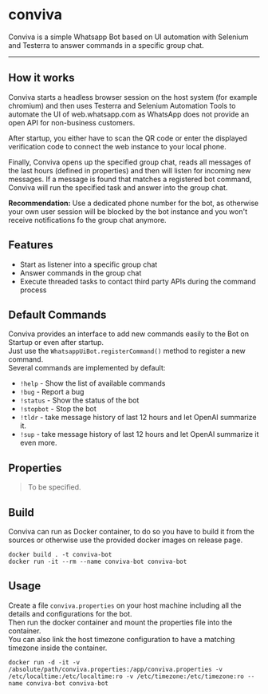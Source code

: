 # conviva

Conviva is a simple Whatsapp Bot based on UI automation with Selenium and Testerra to answer commands in a specific
group chat.

--- 

## How it works

Conviva starts a headless browser session on the host system (for example chromium) and then uses Testerra and Selenium
Automation Tools to automate the UI of web.whatsapp.com as WhatsApp does not provide an open API for non-business
customers.

After startup, you either have to scan the QR code or enter the displayed verification code to connect the web instance
to your local phone.

Finally, Conviva opens up the specified group chat, reads all messages of the last hours (defined in properties) and
then
will listen for incoming new messages. If a message is found that matches a registered bot command, Conviva will run the
specified task and answer into the group chat.

**Recommendation:** Use a dedicated phone number for the bot, as otherwise your own user session will be blocked by the
bot instance and you won't receive notifications fo the group chat anymore.

## Features

- Start as listener into a specific group chat
- Answer commands in the group chat
- Execute threaded tasks to contact third party APIs during the command process

## Default Commands

Conviva provides an interface to add new commands easily to the Bot on Startup or even after startup.  
Just use the `WhatsappUiBot.registerCommand()` method to register a new command.  
Several commands are implemented by default:

- `!help` - Show the list of available commands
- `!bug` - Report a bug
- `!status` - Show the status of the bot
- `!stopbot` - Stop the bot
- `!tldr` - take message history of last 12 hours and let OpenAI summarize it.
- `!sup` - take message history of last 12 hours and let OpenAI summarize it even more.

## Properties

> To be specified.

## Build

Conviva can run as Docker container, to do so you have to build it from the sources or otherwise use the provided docker
images on release page.

```
docker build . -t conviva-bot
docker run -it --rm --name conviva-bot conviva-bot

```

## Usage

Create a file `conviva.properties` on your host machine including all the details and configurations for the bot.  
Then run the docker container and mount the properties file into the container.  
You can also link the host timezone configuration to have a matching timezone inside the container.

````
docker run -d -it -v /absolute/path/conviva.properties:/app/conviva.properties -v /etc/localtime:/etc/localtime:ro -v /etc/timezone:/etc/timezone:ro --name conviva-bot conviva-bot
````